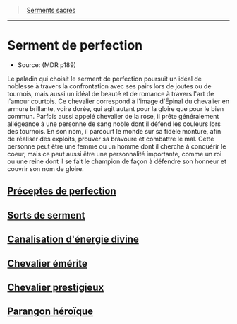 ﻿---
!SubClassItem
Id: paladin_perfection_hd.md#serment-de-perfection
RootId: paladin_perfection_hd.md
ParentLink: paladin_hd.md#serments-sacrés
Name: Serment de perfection
ParentName: Serments sacrés
NameLevel: 1
Source: (MDR p189)
Attributes: {}
---
>  [Serments sacrés](hd_paladin_serments_sacres.md)

---


# Serment de perfection

- Source: (MDR p189)

Le paladin qui choisit le serment de perfection poursuit un idéal de noblesse à travers la confrontation avec ses pairs lors de joutes ou de tournois, mais aussi un idéal de beauté et de romance à travers l'art de l'amour courtois. Ce chevalier correspond à l'image d'Épinal du chevalier en armure brillante, voire dorée, qui agit autant pour la gloire que pour le bien commun. Parfois aussi appelé chevalier de la rose, il prête généralement allégeance à une personne de sang noble dont il défend les couleurs lors des tournois. En son nom, il parcourt le monde sur sa fidèle monture, afin de réaliser des exploits, prouver sa bravoure et combattre le mal. Cette personne peut être une femme ou un homme dont il cherche à conquérir le coeur, mais ce peut aussi être une personnalité importante, comme un roi ou une reine dont il se fait le champion de façon à défendre son honneur et couvrir son nom de gloire.



## [Préceptes de perfection](hd_paladin_perfection_preceptes_de_perfection.md)



## [Sorts de serment](hd_paladin_perfection_sorts_de_serment.md)



## [Canalisation d'énergie divine](hd_paladin_perfection_canalisation_denergie_divine.md)



## [Chevalier émérite](hd_paladin_perfection_chevalier_emerite.md)



## [Chevalier prestigieux](hd_paladin_perfection_chevalier_prestigieux.md)



## [Parangon héroïque](hd_paladin_perfection_parangon_heroique.md)

